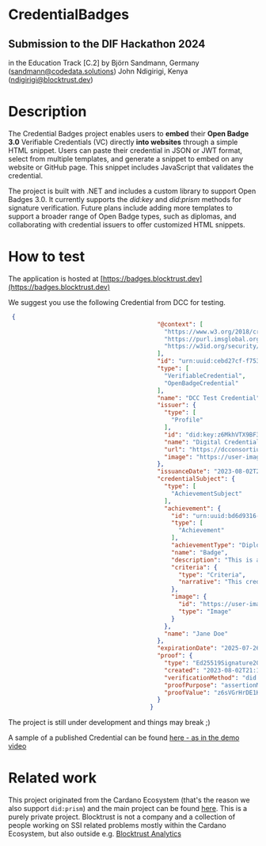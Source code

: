 # CredentialBadges
## Submission to the DIF Hackathon 2024
in the Education Track [C.2] by
Björn Sandmann, Germany (sandmann@codedata.solutions)
John Ndigirigi, Kenya (ndigirigi@blocktrust.dev)


# Description
The Credential Badges project enables users to **embed** their **Open Badge 3.0** Verifiable Credentials (VC) directly **into websites** through a simple HTML snippet. Users can paste their credential in JSON or JWT format, select from multiple templates, and generate a snippet to embed on any website or GitHub page. This snippet includes JavaScript that validates the credential.

The project is built with .NET and includes a custom library to support Open Badges 3.0. It currently supports the *did:key* and *did:prism* methods for signature verification. Future plans include adding more templates to support a broader range of Open Badge types, such as diplomas, and collaborating with credential issuers to offer customized HTML snippets.

# How to test
The application is hosted at [https://badges.blocktrust.dev](https://badges.blocktrust.dev)

We suggest you use the following Credential from DCC for testing.
```json
 {
                                          "@context": [
                                            "https://www.w3.org/2018/credentials/v1",
                                            "https://purl.imsglobal.org/spec/ob/v3p0/context-3.0.1.json",
                                            "https://w3id.org/security/suites/ed25519-2020/v1"
                                          ],
                                          "id": "urn:uuid:cebd27cf-f753-471d-bc2b-b728e51595f3",
                                          "type": [
                                            "VerifiableCredential",
                                            "OpenBadgeCredential"
                                          ],
                                          "name": "DCC Test Credential",
                                          "issuer": {
                                            "type": [
                                              "Profile"
                                            ],
                                            "id": "did:key:z6MkhVTX9BF3NGYX6cc7jWpbNnR7cAjH8LUffabZP8Qu4ysC",
                                            "name": "Digital Credentials Consortium Test Issuer",
                                            "url": "https://dcconsortium.org",
                                            "image": "https://user-images.githubusercontent.com/947005/133544904-29d6139d-2e7b-4fe2-b6e9-7d1022bb6a45.png"
                                          },
                                          "issuanceDate": "2023-08-02T21:19:28.154Z",
                                          "credentialSubject": {
                                            "type": [
                                              "AchievementSubject"
                                            ],
                                            "achievement": {
                                              "id": "urn:uuid:bd6d9316-f7ae-4073-a1e5-2f7f5bd22922",
                                              "type": [
                                                "Achievement"
                                              ],
                                              "achievementType": "Diploma",
                                              "name": "Badge",
                                              "description": "This is a sample credential issued by the Digital Credentials Consortium to demonstrate the functionality of Verifiable Credentials for wallets and verifiers.",
                                              "criteria": {
                                                "type": "Criteria",
                                                "narrative": "This credential was issued to a student that demonstrated proficiency in the Python programming language through activities performed in the course titled *Introduction to Python* offered by [Example Institute of Technology](https://exit.example.edu) from **February 17, 2023** to **June 12, 2023**. This is a credential with the following criteria:\n1. completed all homework assignments\n2. passed all exams\n3. completed final group project"
                                              },
                                              "image": {
                                                "id": "https://user-images.githubusercontent.com/752326/214947713-15826a3a-b5ac-4fba-8d4a-884b60cb7157.png",
                                                "type": "Image"
                                              }
                                            },
                                            "name": "Jane Doe"
                                          },
                                          "expirationDate": "2025-07-26T00:00:00.000Z",
                                          "proof": {
                                            "type": "Ed25519Signature2020",
                                            "created": "2023-08-02T21:19:28Z",
                                            "verificationMethod": "did:key:z6MkhVTX9BF3NGYX6cc7jWpbNnR7cAjH8LUffabZP8Qu4ysC#z6MkhVTX9BF3NGYX6cc7jWpbNnR7cAjH8LUffabZP8Qu4ysC",
                                            "proofPurpose": "assertionMethod",
                                            "proofValue": "z6sVGrHrDE1K8TLSV8qK87GZEpNHH1S3TTi9KhKyKiXCDPtxT2Y2Hs5xX5ZK3McwhHGoGUdoG9tu9vJsLxMDazVC"
                                          }
                                        }
```
The project is still under development and things may break ;)

A sample of a published Credential can be found [here - as in the demo video](https://archfolio.de)

# Related work
This project originated from the Cardano Ecosystem (that's the reason we also support `did:prism`) and the main project can be found [here](https://github.com/bsandmann/blocktrust.CredentialBadges).
This is a purely private project. Blocktrust is not a company and a collection of people working on SSI related problems mostly within the Cardano Ecosystem, but also outside e.g. [Blocktrust Analytics](https://analytics.blocktrust.dev)





